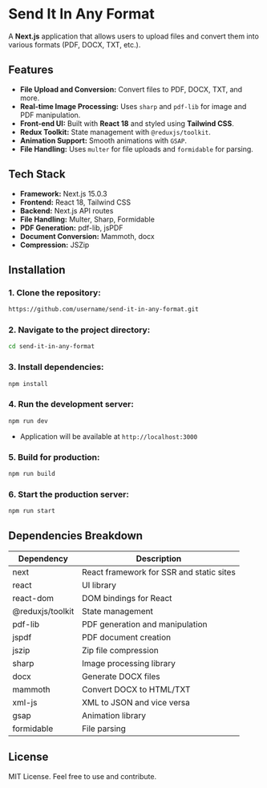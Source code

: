# Send It In Any Format

A **Next.js** application that allows users to upload files and convert them into various formats (PDF, DOCX, TXT, etc.).

## Features
- **File Upload and Conversion:** Convert files to PDF, DOCX, TXT, and more.
- **Real-time Image Processing:** Uses `sharp` and `pdf-lib` for image and PDF manipulation.
- **Front-end UI:** Built with **React 18** and styled using **Tailwind CSS**.
- **Redux Toolkit:** State management with `@reduxjs/toolkit`.
- **Animation Support:** Smooth animations with `GSAP`.
- **File Handling:** Uses `multer` for file uploads and `formidable` for parsing.

## Tech Stack
- **Framework:** Next.js 15.0.3
- **Frontend:** React 18, Tailwind CSS
- **Backend:** Next.js API routes
- **File Handling:** Multer, Sharp, Formidable
- **PDF Generation:** pdf-lib, jsPDF
- **Document Conversion:** Mammoth, docx
- **Compression:** JSZip

## Installation

### 1. Clone the repository:
```bash
https://github.com/username/send-it-in-any-format.git
```

### 2. Navigate to the project directory:
```bash
cd send-it-in-any-format
```

### 3. Install dependencies:
```bash
npm install
```

### 4. Run the development server:
```bash
npm run dev
```
- Application will be available at `http://localhost:3000`

### 5. Build for production:
```bash
npm run build
```

### 6. Start the production server:
```bash
npm run start
```

## Dependencies Breakdown
| Dependency            | Description                                 |
|-----------------------|---------------------------------------------|
| next                  | React framework for SSR and static sites    |
| react                 | UI library                                  |
| react-dom             | DOM bindings for React                      |
| @reduxjs/toolkit      | State management                            |
| pdf-lib               | PDF generation and manipulation             |
| jspdf                 | PDF document creation                       |
| jszip                 | Zip file compression                        |
| sharp                 | Image processing library                    |
| docx                  | Generate DOCX files                         |
| mammoth               | Convert DOCX to HTML/TXT                    |
| xml-js                | XML to JSON and vice versa                  |
| gsap                  | Animation library                           |
| formidable            | File parsing                                |

## License
MIT License. Feel free to use and contribute.

